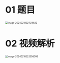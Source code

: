 # 01 题目

<img src="https://cvp.oss-cn-shanghai.aliyuncs.com/picgo/202402182211882.png" alt="image-20240218221124822" style="zoom:50%;" />



# 02 视频解析

<img src="https://cvp.oss-cn-shanghai.aliyuncs.com/picgo/202402182225187.png" alt="image-20240218222556093" style="zoom:50%;" />
